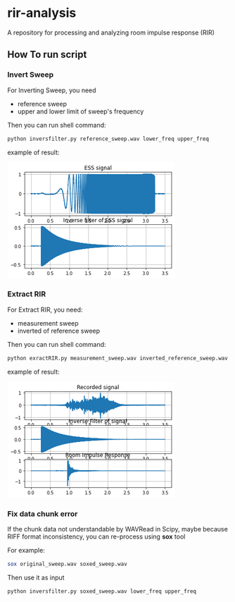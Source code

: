 # rir-analysis
A repository for processing and analyzing room impulse response (RIR)

## How To run script

### Invert Sweep

For Inverting Sweep, you need
- reference sweep
- upper and lower limit of sweep's frequency

Then you can run shell command:

```sh
python inversfilter.py reference_sweep.wav lower_freq upper_freq
```

example of result:

![images](images/inversfilter.png?raw=true)

### Extract RIR

For Extract RIR, you need:
- measurement sweep
- inverted of reference sweep

Then you can run shell command:

```sh
python exractRIR.py measurement_sweep.wav inverted_reference_sweep.wav
```

example of result:

![images](images/extractRIR.png?raw=true)

### Fix data chunk error

If the chunk data not understandable by WAVRead in Scipy, maybe because RIFF format inconsistency, you can re-process using **sox** tool

For example:

```sh
sox original_sweep.wav soxed_sweep.wav
```

Then use it as input

```sh
python inversfilter.py soxed_sweep.wav lower_freq upper_freq
```


